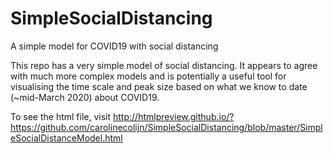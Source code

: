 # SimpleSocialDistancing
A simple model for COVID19 with social distancing 

This repo has a very simple model of social distancing. It appears to agree with much more complex models and is potentially a useful tool 
for visualising the time scale and peak size based on what we know to date (~mid-March 2020) about COVID19. 

To see the html file, visit http://htmlpreview.github.io/?https://github.com/carolinecolijn/SimpleSocialDistancing/blob/master/SimpleSocialDistanceModel.html

